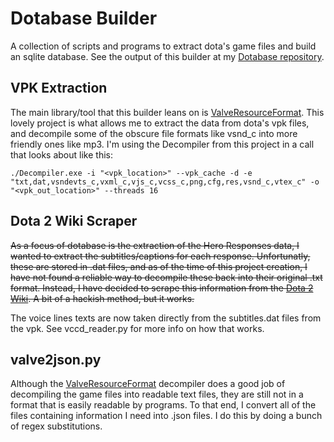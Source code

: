 # Dotabase Builder
A collection of scripts and programs to extract dota's game files and build an sqlite database. See the output of this builder at my [Dotabase repository](https://github.com/mdiller/dotabase "Dotabase").

## VPK Extraction
The main library/tool that this builder leans on is [ValveResourceFormat](https://github.com/SteamDatabase/ValveResourceFormat "Valve Source 2 file decompiler/compiler"). This lovely project is what allows me to extract the data from dota's vpk files, and decompile some of the obscure file formats like vsnd_c into more friendly ones like mp3. I'm using the Decompiler from this project in a call that looks about like this:
```
./Decompiler.exe -i "<vpk_location>" --vpk_cache -d -e "txt,dat,vsndevts_c,vxml_c,vjs_c,vcss_c,png,cfg,res,vsnd_c,vtex_c" -o "<vpk_out_location>" --threads 16
```

## Dota 2 Wiki Scraper
~~As a focus of dotabase is the extraction of the Hero Responses data, I wanted to extract the subtitles/captions for each response. Unfortunatly, these are stored in .dat files, and as of the time of this project creation, I have not found a reliable way to decompile these back into their original .txt format. Instead, I have decided to scrape this information from the [Dota 2 Wiki](http://dota2.gamepedia.com/Dota_2_Wiki "Dota 2 Wiki - Gamepedia"). A bit of a hackish method, but it works.~~

The voice lines texts are now taken directly from the subtitles.dat files from the vpk. See vccd_reader.py for more info on how that works.

## valve2json.py
Although the [ValveResourceFormat](https://github.com/SteamDatabase/ValveResourceFormat "Valve Source 2 file decompiler/compiler") decompiler does a good job of decompiling the game files into readable text files, they are still not in a format that is easily readable by programs. To that end, I convert all of the files containing information I need into .json files. I do this by doing a bunch of regex substitutions.